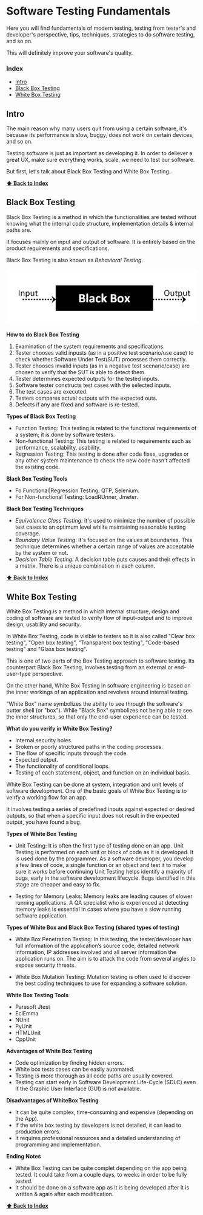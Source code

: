 # Software Testing Fundamentals

Here you will find fundamentals of modern testing, testing from tester's and developer's
perspective, tips, techniques, strategies to do software testing, and so on.

This will definitely improve your software's quality.

### Index
-   [Intro](#intro)
-   [Black Box Testing](#Black-Box-Testing)
-   [White Box Testing](#White-Box-Testing)


## Intro

The main reason why many users quit from using a certain software, it's because its
performance is slow, buggy, does not work on certain devices, and so on.

Testing software is just as important as developing it. In order to deliever a great UX,
make sure everything works, scale, we need to test our software.

But first, let's talk about Black Box Testing and White Box Testing.

**[⬆ Back to Index](#index)**


## Black Box Testing

Black Box Testing is a method in which the functionalities are tested without knowing
what the internal code structure, implementation details & internal paths are.

It focuses mainly on input and output of software. It is entirely based on the product
requirements and specifications.

Black Box Testing is also known as *Behavioral Testing*.

![assets/blackbox.webp](assets/blackbox.webp)


**How to do Black Box Testing**

1. Examination of the system requirements and specifications.
2. Tester chooses valid inpusts (as in a positive test scenario/use case) to
   check whether Software Under Test(SUT) processes them correctly.
3. Tester chooses invalid inputs (as in a negative test scenario/case) are chosen
   to verify that the SUT is able to detect them.
4. Tester determines expected outputs for the tested inputs.
5. Software tester constructs test cases with the selected inputs.
6. The test cases are executed.
7. Testers compares actual outputs with the expected outs.
8. Defects if any are fixed and software is re-tested.


**Types of Black Box Testing**

- Function Testing: This testing is related to the functional requirements of a 
  system; it is done by software testers.
- Non-functional Testing: This testing is related to requirements such as performance,
  scalability, usability.
- Regression Testing: This testing is done after code fixes, upgrades or any other
  system maintenance to check the new code hasn't affected the existing code.


**Black Box Testing Tools**

- Fo Functional|Regression Testing: QTP, Selenium.
- For Non-functional Testing: LoadRUnner, Jmeter.


**Black Box Testing Techniques**

- *Equivalence Class Testing*: It's used to minimize the number of possible test cases to
  an optimum level whilte maintaining reasonable testing coverage.
- *Boundary Value Testing*: It's focused on the values at boundaries. This technique
  determines whether a certain range of values are acceptable by the system or not.
- *Decision Table Testing*: A decision table puts causes and their effects in a matrix.
  There is a unique combination in each column.

**[⬆ Back to Index](#index)**


## White Box Testing

White Box Testing is a method in which internal structure, design and coding of software 
are tested to verify flow of input-output and to improve design, usability and security.

In White Box Testing, code is visible to testers so it is also called "Clear box testing",
"Open box testing", "Transparent box testing", "Code-based testing" and "Glass box testing".

This is one of two parts of the Box Testing approach to software testing. Its counterpart
Black Box Texting, involves testing from an external or end-user-type perspective.

On the other hand, White Box Testing in software engineering is based on the inner workings
of an application and revolves around internal testing.

"White Box" name symbolizes the ability to see through the software's outter shell (or "box").
While "Black Box" symbolizes not being able to see the inner structures, so that only the
end-user experience can be tested.

**What do you verify in White Box Testing?**
-  Internal security holes.
-  Broken or poorly structured paths in the coding processes.
-  The flow of specific inputs through the code.
-  Expected output.
-  The functionality of conditional loops.
-  Testing of each statement, object, and function on an individual basis.

White Box Testing can be done at system, integration and unit levels of software development. One of
the basic goals of White Box Testing is to veirfy a working flow for an app. 

It involves testing a series of predefined inputs against expected or desired outputs,
so that when a specific input does not result in the expected output, you have found a bug.

**Types of White Box Testing**

-  Unit Testing: It is often the first type of testing done on an app. Unit Testing is
   performed on each unit or block of code as it is developed. It is used done by the programmer.
   As a software developer, you develop a few lines of code, a single function or an object and test
   it to make sure it works before continuing Unit Testing helps identify a majority of bugs, early
   in the software development lifecycle. Bugs identified in this stage are cheaper and easy to fix.

-  Testing for Memory Leaks: Memory leaks are leading causes of slower running applications. A QA
   specialist who is experienced at detecting memory leaks is essential in cases where you have a
   slow running software application.

**Types of White Box and Black Box Testing (shared types of testing)**

-  White Box Penetration Testing: In this testing, the tester/developer has full information of the
   application’s source code, detailed network information, IP addresses involved and all server information
   the application runs on.  The aim is to attack the code from several angles to expose security threats.

-  White Box Mutation Testing: Mutation testing is often used to discover the best coding techniques 
   to use for expanding a software solution.


**White Box Testing Tools**

- Parasoft Jtest
- EclEmma
- NUnit
- PyUnit
- HTMLUnit
- CppUnit


**Advantages of White Box Testing**
-  Code optimization by finding hidden errors.
-  White box tests cases can be easily automated.
-  Testing is more thorough as all code paths are usually covered.
-  Testing can start early in Software Development Life-Cycle (SDLC) even if the
   Graphic User Interface (GUI) is not available.


**Disadvantages of WhiteBox Testing**
-  It can be quite complex, time-consuming and expensive (depending on the App).
-  If the white box testing by developers is not detailed, it can lead to production errors.
-  It requires professional resources and a detailed understanding of programming and implementation.

**Ending Notes**
-  White Box Testing can be quite complet depending on the app being tested. It could take from a couple
   days, to weeks in order to be fully tested.
-  It should be done on a software app as it is being developed after it is written & again after each
   modification.

**[⬆ Back to Index](#index)**
